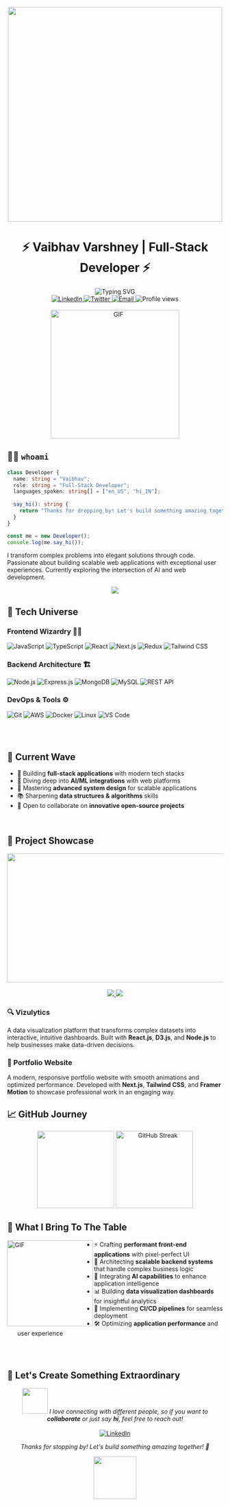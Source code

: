 <div align="center">
  <img src="https://imgur.com/gallery/coding-profile-gif-rRZ4DUQ" width="500" alt="">
  
  # ⚡ Vaibhav Varshney | Full-Stack Developer ⚡
  
  <div align="center">
    <img src="https://readme-typing-svg.herokuapp.com?font=Fira+Code&weight=600&size=24&pause=1000&color=6495ED&center=true&vCenter=true&random=false&width=600&lines=Crafting+Digital+Experiences+%F0%9F%9A%80;MERN+Stack+Specialist+%F0%9F%94%A5;AI+Integration+Expert+%F0%9F%A4%96;Problem+Solver+%F0%9F%A7%A9;Clean+Code+Advocate+%F0%9F%9B%A0%EF%B8%8F" alt="Typing SVG" />
  </div>

  <a href="https://www.linkedin.com/in/im-vaibhav15">
    <img src="https://img.shields.io/badge/LinkedIn-Connect-0077B5?style=for-the-badge&logo=linkedin" alt="LinkedIn" />
  </a>
  <a href="https://twitter.com/VaibhavV2003">
    <img src="https://img.shields.io/badge/Twitter-Follow-1DA1F2?style=for-the-badge&logo=twitter" alt="Twitter" />
  </a>
  <a href="mailto:vaibhav15.dev@gmail.com">
    <img src="https://img.shields.io/badge/Email-Contact-D14836?style=for-the-badge&logo=gmail" alt="Email" />
  </a>
  
  <img src="https://komarev.com/ghpvc/?username=iamvaibhav15&color=blueviolet&style=for-the-badge&label=PROFILE+VIEWS" alt="Profile views" />
</div>

<br>

<div align = "center">
  <img height="300px" alt="GIF" src="https://media.giphy.com/media/SWoSkN6DxTszqIKEqv/giphy.gif" />
</div>

## 👨‍💻 `whoami`

```typescript
class Developer {
  name: string = "Vaibhav";
  role: string = "Full-Stack Developer";
  languages_spoken: string[] = ["en_US", "hi_IN"];
  
  say_hi(): string {
    return "Thanks for dropping by! Let's build something amazing together!";
  }
}

const me = new Developer();
console.log(me.say_hi());
```

I transform complex problems into elegant solutions through code. Passionate about building scalable web applications with exceptional user experiences. Currently exploring the intersection of AI and web development.

<div align="center">
  <img src="https://github-readme-stats.vercel.app/api/top-langs/?username=iamvaibhav15&layout=compact&langs_count=8&theme=radical&hide_border=true&bg_color=0D1117" />
</div>

## 🚀 Tech Universe

### Frontend Wizardry 🧙‍♂️
![JavaScript](https://img.shields.io/badge/JavaScript-F7DF1E?style=for-the-badge&logo=javascript&logoColor=black)
![TypeScript](https://img.shields.io/badge/TypeScript-3178C6?style=for-the-badge&logo=typescript&logoColor=white)
![React](https://img.shields.io/badge/React-61DAFB?style=for-the-badge&logo=react&logoColor=black)
![Next.js](https://img.shields.io/badge/Next.js-000000?style=for-the-badge&logo=next.js&logoColor=white)
![Redux](https://img.shields.io/badge/Redux-764ABC?style=for-the-badge&logo=redux&logoColor=white)
![Tailwind CSS](https://img.shields.io/badge/Tailwind_CSS-38B2AC?style=for-the-badge&logo=tailwind-css&logoColor=white)

### Backend Architecture 🏗️
![Node.js](https://img.shields.io/badge/Node.js-339933?style=for-the-badge&logo=node.js&logoColor=white)
![Express.js](https://img.shields.io/badge/Express.js-000000?style=for-the-badge&logo=express&logoColor=white)
![MongoDB](https://img.shields.io/badge/MongoDB-47A248?style=for-the-badge&logo=mongodb&logoColor=white)
![MySQL](https://img.shields.io/badge/MySQL-4479A1?style=for-the-badge&logo=mysql&logoColor=white)
![REST API](https://img.shields.io/badge/REST_API-FF6C37?style=for-the-badge&logo=postman&logoColor=white)

### DevOps & Tools ⚙️
![Git](https://img.shields.io/badge/Git-F05032?style=for-the-badge&logo=git&logoColor=white)
![AWS](https://img.shields.io/badge/AWS-232F3E?style=for-the-badge&logo=amazon-aws&logoColor=white)
![Docker](https://img.shields.io/badge/Docker-2496ED?style=for-the-badge&logo=docker&logoColor=white)
![Linux](https://img.shields.io/badge/Linux-FCC624?style=for-the-badge&logo=linux&logoColor=black)
![VS Code](https://img.shields.io/badge/VS_Code-007ACC?style=for-the-badge&logo=visual-studio-code&logoColor=white)

<br clear="both">
<br>

## 🌊 Current Wave

- 🔭 Building **full-stack applications** with modern tech stacks
- 🧠 Diving deep into **AI/ML integrations** with web platforms
- 🌱 Mastering **advanced system design** for scalable applications
- 📚 Sharpening **data structures & algorithms** skills
- 👯 Open to collaborate on **innovative open-source projects**

<br clear="both">

## 💼 Project Showcase

<div align="center">
  <img src="https://media.giphy.com/media/dWesBcTLavkZuG35MI/giphy.gif" width="600" height="300" />
</div>

<br>

<div align="center">
  <a href="https://github.com/iamvaibhav15/Vizulytics">
    <img src="https://github-readme-stats.vercel.app/api/pin/?username=iamvaibhav15&repo=Vizulytics&theme=radical&border_color=FF428E&bg_color=0D1117" />
  </a>
  <a href="https://github.com/iamvaibhav15/Portfolio-Website">
    <img src="https://github-readme-stats.vercel.app/api/pin/?username=iamvaibhav15&repo=Portfolio-Website&theme=radical&border_color=FF428E&bg_color=0D1117" />
  </a>
</div>

### 🔍 Vizulytics
A data visualization platform that transforms complex datasets into interactive, intuitive dashboards. Built with **React.js**, **D3.js**, and **Node.js** to help businesses make data-driven decisions.

### 💼 Portfolio Website
A modern, responsive portfolio website with smooth animations and optimized performance. Developed with **Next.js**, **Tailwind CSS**, and **Framer Motion** to showcase professional work in an engaging way.

## 📈 GitHub Journey

<div align="center">
  <img height="180em" src="https://github-readme-stats.vercel.app/api?username=iamvaibhav15&show_icons=true&theme=radical&include_all_commits=true&count_private=true&hide_border=true&bg_color=0D1117" />
  <img height="180em" src="https://github-readme-streak-stats.herokuapp.com/?user=iamvaibhav15&theme=radical&hide_border=true&background=0D1117" alt="GitHub Streak" />
</div>

## 🔮 What I Bring To The Table

<img align="left" height="200px" alt="GIF" src="https://media.giphy.com/media/l3vRfNA1p0rvhMSvS/giphy.gif" />

- ⚡ Crafting **performant front-end applications** with pixel-perfect UI
- 🔧 Architecting **scalable backend systems** that handle complex business logic
- 🧠 Integrating **AI capabilities** to enhance application intelligence
- 📊 Building **data visualization dashboards** for insightful analytics
- 🔄 Implementing **CI/CD pipelines** for seamless deployment
- 🛠️ Optimizing **application performance** and user experience

<br clear="both">
<br>

## 🤝 Let's Create Something Extraordinary

<div align="center">
  <img src="https://media.giphy.com/media/LnQjpWaON8nhr21vNW/giphy.gif" width="60"> <em>I love connecting with different people, so if you want to <b>collaborate</b> or just say <b>hi</b>, feel free to reach out!</em>

  <br>
  <br>

  <a href="https://www.linkedin.com/in/im-vaibhav15">
    <img src="https://img.shields.io/badge/-Let's_connect_on_LinkedIn-0077B5?style=for-the-badge&logo=linkedin" alt="LinkedIn" />
  </a>
  
  <p><em>Thanks for stopping by! Let's build something amazing together! 🚀</em></p>
  
  <img src="https://media.giphy.com/media/LmNwrBhejkK9EFP504/giphy.gif" width="100">
</div>
